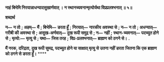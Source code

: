 **नाहं बिभेमि निरयान्नाधन्यादसुखार्णवात् ।** **न स्थानच्यवनान्मृत्योर्यथा विप्रप्रलश्भनात् ॥ ५॥** 

**शब्दार्थ** 

**न—** **न तो** **; अहम्—** **मैं** **; बिभेमि—** **डरता हूँ** **; निरयात्—** **नारकीय अवस्था से** **; न—** **न तो** **; अधन्यात्—** **गरीबी की अवस्था से** **;** **असुख-अर्णवात्—** **दुख रूपी समुद्र से** **; न—** **नहीं** **; स्थान-च्यवनात्—** **पदच्युत होने से** **; मृत्यो:—** **मृत्यु से** **; यथा—** **जिस तरह** **;** **विप्र-प्रलश्भनात्—** **ब्राह्मण को ठगने से।** **.** 

**मैं नरक, दरिद्रता, दुख रूपी सुमद्र, पदच्युत होने या साक्षात् मृत्यु से उतना नहीं डरता** **जितना कि एक ब्राह्मण को ठगने से डरता हूँ।** **** 
